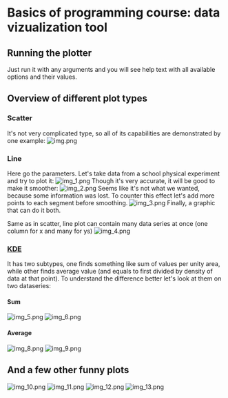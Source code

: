 # Basics of programming course: data vizualization tool

## Running the plotter
Just run it with any arguments and you will see help text with all available options and their values. 

## Overview of different plot types

### Scatter
It's not very complicated type, so all of its capabilities are demonstrated by one example:
![img.png](img.png)

### Line
Here go the parameters. Let's take data from a school physical experiment and try to plot it:
![img_1.png](img_1.png)
Though it's very accurate, it will be good to make it smoother:
![img_2.png](img_2.png)
Seems like it's not what we wanted, because some information was lost.
To counter this effect let's add more points to each segment before smoothing.
![img_3.png](img_3.png)
Finally, a graphic that can do it both.

Same as in scatter, line plot can contain many data series at once (one column for x and many for ys) 
![img_4.png](img_4.png)

### [KDE](https://en.wikipedia.org/wiki/Kernel_density_estimation)
It has two subtypes, one finds something like sum of values per unity area, while other finds average value (and equals to first divided by density of data at that point).
To understand the difference better let's look at them on two dataseries:
#### Sum
![img_5.png](img_5.png)
![img_6.png](img_6.png)
#### Average
![img_8.png](img_8.png)
![img_9.png](img_9.png)

## And a few other funny plots 
![img_10.png](img_10.png)
![img_11.png](img_11.png)
![img_12.png](img_12.png)
![img_13.png](img_13.png)
